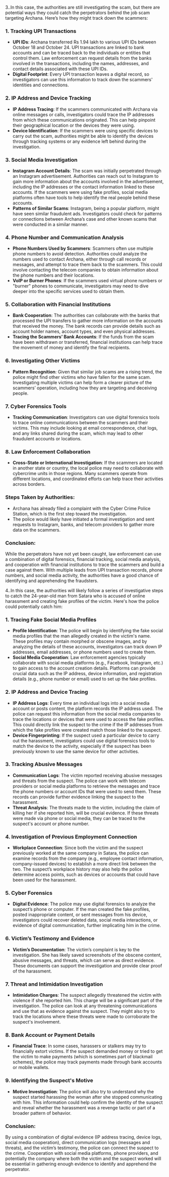 3..In this case, the authorities are still investigating the scam, but there are potential ways they could catch the perpetrators behind the job scam targeting Archana. Here’s how they might track down the scammers:

### 1. **Tracking UPI Transactions**
   - **UPI IDs**: Archana transferred Rs 1.94 lakh to various UPI IDs between October 18 and October 24. UPI transactions are linked to bank accounts and can be traced back to the individuals or entities that control them. Law enforcement can request details from the banks involved in the transactions, including the names, addresses, and contact details associated with these UPI IDs. 
   - **Digital Footprint**: Every UPI transaction leaves a digital record, so investigators can use this information to track down the scammers' identities and connections.

### 2. **IP Address and Device Tracking**
   - **IP Address Tracing**: If the scammers communicated with Archana via online messages or calls, investigators could trace the IP addresses from which these communications originated. This can help pinpoint their geographical location or the devices they were using.
   - **Device Identification**: If the scammers were using specific devices to carry out the scam, authorities might be able to identify the devices through tracking systems or any evidence left behind during the investigation.

### 3. **Social Media Investigation**
   - **Instagram Account Details**: The scam was initially perpetrated through an Instagram advertisement. Authorities can reach out to Instagram to gain more information about the accounts involved in the advertisement, including the IP addresses or the contact information linked to these accounts. If the scammers were using fake profiles, social media platforms often have tools to help identify the real people behind these accounts.
   - **Patterns of Similar Scams**: Instagram, being a popular platform, might have seen similar fraudulent ads. Investigators could check for patterns or connections between Archana’s case and other known scams that were conducted in a similar manner.

### 4. **Phone Number and Communication Analysis**
   - **Phone Numbers Used by Scammers**: Scammers often use multiple phone numbers to avoid detection. Authorities could analyze the numbers used to contact Archana, either through call records or messages, and attempt to trace them back to the scammers. This could involve contacting the telecom companies to obtain information about the phone numbers and their locations.
   - **VoIP or Burner Phones**: If the scammers used virtual phone numbers or "burner" phones to communicate, investigators may need to dive deeper into the specific services used to obtain them.

### 5. **Collaboration with Financial Institutions**
   - **Bank Cooperation**: The authorities can collaborate with the banks that processed the UPI transfers to gather more information on the accounts that received the money. The bank records can provide details such as account holder names, account types, and even physical addresses.
   - **Tracing the Scammers’ Bank Accounts**: If the funds from the scam have been withdrawn or transferred, financial institutions can help trace the movement of money and identify the final recipients.

### 6. **Investigating Other Victims**
   - **Pattern Recognition**: Given that similar job scams are a rising trend, the police might find other victims who have fallen for the same scam. Investigating multiple victims can help form a clearer picture of the scammers’ operation, including how they are targeting and deceiving people.

### 7. **Cyber Forensics Tools**
   - **Tracking Communication**: Investigators can use digital forensics tools to trace online communications between the scammers and their victims. This may include looking at email correspondence, chat logs, and any links shared during the scam, which may lead to other fraudulent accounts or locations.

### 8. **Law Enforcement Collaboration**
   - **Cross-State or International Investigation**: If the scammers are located in another state or country, the local police may need to collaborate with cybercrime units in those regions. Many scammers operate from different locations, and coordinated efforts can help trace their activities across borders.

### Steps Taken by Authorities:
- Archana has already filed a complaint with the Cyber Crime Police Station, which is the first step toward the investigation.
- The police would likely have initiated a formal investigation and sent requests to Instagram, banks, and telecom providers to gather more data on the scammers.

### Conclusion:
While the perpetrators have not yet been caught, law enforcement can use a combination of digital forensics, financial tracking, social media analysis, and cooperation with financial institutions to trace the scammers and build a case against them. With multiple leads from UPI transaction records, phone numbers, and social media activity, the authorities have a good chance of identifying and apprehending the fraudsters.


4..In this case, the authorities will likely follow a series of investigative steps to catch the 24-year-old man from Satara who is accused of online harassment and creating fake profiles of the victim. Here's how the police could potentially catch him:

### 1. **Tracing Fake Social Media Profiles**
   - **Profile Identification**: The police will begin by identifying the fake social media profiles that the man allegedly created in the victim's name. These profiles may contain morphed or obscene images, and by analyzing the details of these accounts, investigators can track down IP addresses, email addresses, or phone numbers used to create them.
   - **Social Media Cooperation**: Law enforcement agencies typically collaborate with social media platforms (e.g., Facebook, Instagram, etc.) to gain access to the account creation details. Platforms can provide crucial data such as the IP address, device information, and registration details (e.g., phone number or email) used to set up the fake profiles.

### 2. **IP Address and Device Tracing**
   - **IP Address Logs**: Every time an individual logs into a social media account or posts content, the platform records the IP address used. The police can request this information from the social media companies to trace the locations or devices that were used to access the fake profiles. This could directly link the suspect to the crime if the IP addresses from which the fake profiles were created match those linked to the suspect.
   - **Device Fingerprinting**: If the suspect used a particular device to carry out the harassment, investigators could use digital forensics tools to match the device to the activity, especially if the suspect has been previously known to use the same device for other activities.

### 3. **Tracking Abusive Messages**
   - **Communication Logs**: The victim reported receiving abusive messages and threats from the suspect. The police can work with telecom providers or social media platforms to retrieve the messages and trace the phone numbers or account IDs that were used to send them. These records can provide further evidence linking the suspect to the harassment.
   - **Threat Analysis**: The threats made to the victim, including the claim of killing her if she reported him, will be crucial evidence. If these threats were made via phone or social media, they can be traced to the suspect's account or phone number.

### 4. **Investigation of Previous Employment Connection**
   - **Workplace Connection**: Since both the victim and the suspect previously worked at the same company in Satara, the police can examine records from the company (e.g., employee contact information, company-issued devices) to establish a more direct link between the two. The suspect’s workplace history may also help the police determine access points, such as devices or accounts that could have been used for the harassment.

### 5. **Cyber Forensics**
   - **Digital Evidence**: The police may use digital forensics to analyze the suspect’s phone or computer. If the man created the fake profiles, posted inappropriate content, or sent messages from his device, investigators could recover deleted data, social media interactions, or evidence of digital communication, further implicating him in the crime.

### 6. **Victim’s Testimony and Evidence**
   - **Victim’s Documentation**: The victim’s complaint is key to the investigation. She has likely saved screenshots of the obscene content, abusive messages, and threats, which can serve as direct evidence. These documents can support the investigation and provide clear proof of the harassment.

### 7. **Threat and Intimidation Investigation**
   - **Intimidation Charges**: The suspect allegedly threatened the victim with violence if she reported him. This charge will be a significant part of the investigation. The police can look at any threatening communications and use that as evidence against the suspect. They might also try to track the locations where these threats were made to corroborate the suspect's involvement.

### 8. **Bank Account or Payment Details**
   - **Financial Trace**: In some cases, harassers or stalkers may try to financially extort victims. If the suspect demanded money or tried to get the victim to make payments (which is sometimes part of blackmail schemes), the police may track payments made through bank accounts or mobile wallets.

### 9. **Identifying the Suspect's Motive**
   - **Motive Investigation**: The police will also try to understand why the suspect started harassing the woman after she stopped communicating with him. This information could help confirm the identity of the suspect and reveal whether the harassment was a revenge tactic or part of a broader pattern of behavior.

### Conclusion:
By using a combination of digital evidence (IP address tracing, device logs, social media cooperation), direct communication logs (messages and threats), and the victim’s testimony, the police can connect the suspect to the crime. Cooperation with social media platforms, phone providers, and potentially the company where both the victim and the suspect worked will be essential in gathering enough evidence to identify and apprehend the perpetrator.